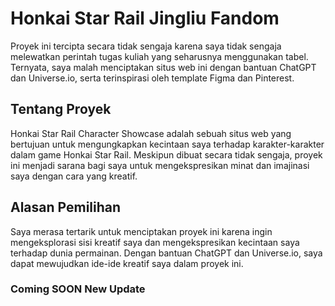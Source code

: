 # Honkai Star Rail Jingliu Fandom

Proyek ini tercipta secara tidak sengaja karena saya tidak sengaja melewatkan perintah tugas kuliah yang seharusnya menggunakan tabel. Ternyata, saya malah menciptakan situs web ini dengan bantuan ChatGPT dan Universe.io, serta terinspirasi oleh template Figma dan Pinterest.

## Tentang Proyek

Honkai Star Rail Character Showcase adalah sebuah situs web yang bertujuan untuk mengungkapkan kecintaan saya terhadap karakter-karakter dalam game Honkai Star Rail. Meskipun dibuat secara tidak sengaja, proyek ini menjadi sarana bagi saya untuk mengekspresikan minat dan imajinasi saya dengan cara yang kreatif.

## Alasan Pemilihan

Saya merasa tertarik untuk menciptakan proyek ini karena ingin mengeksplorasi sisi kreatif saya dan mengekspresikan kecintaan saya terhadap dunia permainan. Dengan bantuan ChatGPT dan Universe.io, saya dapat mewujudkan ide-ide kreatif saya dalam proyek ini.

### Coming SOON New Update
